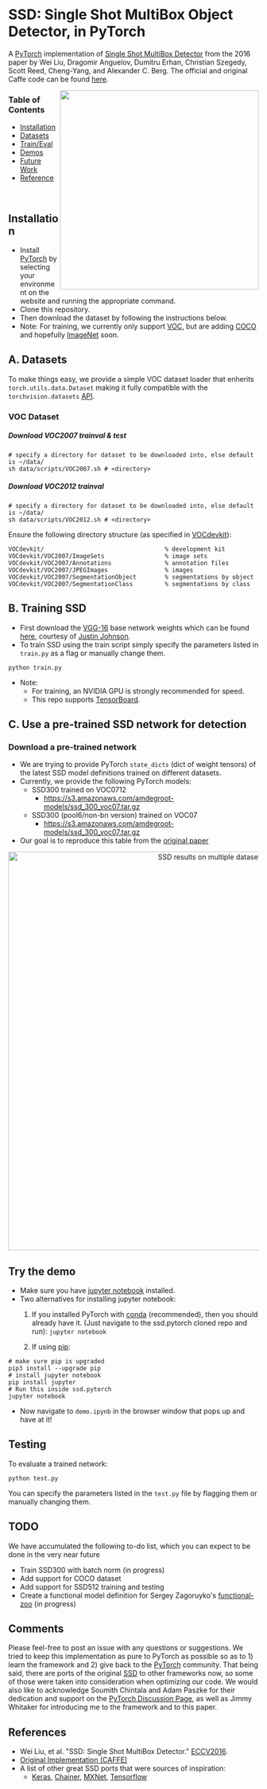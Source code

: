 # SSD: Single Shot MultiBox Object Detector, in PyTorch
A [PyTorch](http://pytorch.org/) implementation of [Single Shot MultiBox Detector](http://arxiv.org/abs/1512.02325) from the 2016 paper by Wei Liu, Dragomir Anguelov, Dumitru Erhan, Christian Szegedy, Scott Reed, Cheng-Yang, and Alexander C. Berg.  The official and original Caffe code can be found [here](https://github.com/weiliu89/caffe/tree/ssd).  


<img align="right" src= "https://github.com/amdegroot/ssd.pytorch/blob/master/doc/ssd.png" height = 400/>

### Table of Contents
- <a href='#installation'>Installation</a>
- <a href='#a-datasets'>Datasets</a>
- <a href='#b-training-ssd'>Train/Eval</a>
- <a href='#c-use-a-pre-trained-ssd-network-for-detection'>Demos</a>
- <a href='#todo'>Future Work</a>
- <a href='#references'>Reference</a>

&nbsp;
&nbsp;
&nbsp;
&nbsp;

## Installation
- Install [PyTorch](http://pytorch.org/) by selecting your environment on the website and running the appropriate command.
- Clone this repository.
- Then download the dataset by following the instructions below.
- Note: For training, we currently only support [VOC](http://host.robots.ox.ac.uk/pascal/VOC/), but are adding [COCO](http://mscoco.org/) and hopefully [ImageNet](http://www.image-net.org/) soon.

## A. Datasets
To make things easy, we provide a simple VOC dataset loader that enherits `torch.utils.data.Dataset` making it fully compatible with the `torchvision.datasets` [API](http://pytorch.org/docs/torchvision/datasets.html).

### VOC Dataset
##### Download VOC2007 trainval & test

```Shell
# specify a directory for dataset to be downloaded into, else default is ~/data/
sh data/scripts/VOC2007.sh # <directory>
```

##### Download VOC2012 trainval

```Shell
# specify a directory for dataset to be downloaded into, else default is ~/data/
sh data/scripts/VOC2012.sh # <directory>
```

 Ensure the following directory structure (as specified in [VOCdevkit](http://host.robots.ox.ac.uk/pascal/VOC/voc2007/devkit_doc_07-Jun-2007.pdf)):

```
VOCdevkit/                                  % development kit
VOCdevkit/VOC2007/ImageSets                 % image sets
VOCdevkit/VOC2007/Annotations               % annotation files
VOCdevkit/VOC2007/JPEGImages                % images
VOCdevkit/VOC2007/SegmentationObject        % segmentations by object
VOCdevkit/VOC2007/SegmentationClass         % segmentations by class
```

## B. Training SSD
- First download the [VGG-16](https://arxiv.org/abs/1409.1556) base network weights which can be found [here](https://s3-us-west-2.amazonaws.com/jcjohns-models/vgg16-00b39a1b.pth), courtesy of [Justin Johnson](https://github.com/jcjohnson/pytorch-vgg).
- To train SSD using the train script simply specify the parameters listed in `train.py` as a flag or manually change them.

```Shell
python train.py
```

- Note:
  * For training, an NVIDIA GPU is strongly recommended for speed.
  * This repo supports [TensorBoard](https://github.com/torrvision/crayon).

## C. Use a pre-trained SSD network for detection

### Download a pre-trained network
- We are trying to provide PyTorch `state_dicts` (dict of weight tensors) of the latest SSD model definitions trained on different datasets.  
- Currently, we provide the following PyTorch models: 
    * SSD300 trained on VOC0712 
      - https://s3.amazonaws.com/amdegroot-models/ssd_300_voc07.tar.gz 
    * SSD300 (pool6/non-bn version) trained on VOC07
      - https://s3.amazonaws.com/amdegroot-models/ssd_300_voc07.tar.gz
- Our goal is to reproduce this table from the [original paper](http://arxiv.org/abs/1512.02325) 
<p align="center">
<img src="http://www.cs.unc.edu/~wliu/papers/ssd_results.png" alt="SSD results on multiple datasets" width="800px"></p>

## Try the demo
- Make sure you have [jupyter notebook](http://jupyter.readthedocs.io/en/latest/install.html) installed.
- Two alternatives for installing jupyter notebook:
    1. If you installed PyTorch with [conda](https://www.continuum.io/downloads) (recommended), then you should already have it.  (Just  navigate to the ssd.pytorch cloned repo and run): 
    `jupyter notebook` 

    2. If using [pip](https://pypi.python.org/pypi/pip):
    
```Shell
# make sure pip is upgraded
pip3 install --upgrade pip
# install jupyter notebook
pip install jupyter
# Run this inside ssd.pytorch
jupyter notebook
```

- Now navigate to `demo.ipynb` in the browser window that pops up and have at it!

## Testing
To evaluate a trained network:
```Shell
python test.py
```
You can specify the parameters listed in the `test.py` file by flagging them or manually changing them.  

## TODO
We have accumulated the following to-do list, which you can expect to be done in the very near future
- Train SSD300 with batch norm (in progress)
- Add support for COCO dataset
- Add support for SSD512 training and testing
- Create a functional model definition for Sergey Zagoruyko's [functional-zoo](https://github.com/szagoruyko/functional-zoo) (in progress)

## Comments
Please feel-free to post an issue with any questions or suggestions.  We tried to keep this implementation as pure to PyTorch as
possible so as to 1) learn the framework and 2) give back to the [PyTorch](http://pytorch.org/) community.  That being said, there are ports of the original [SSD](https://github.com/weiliu89/caffe/tree/ssd) to other frameworks now, so some of those were taken into consideration when optimizing our code.  We would also like to acknowledge Soumith Chintala and Adam Paszke for their dedication and support on the
[PyTorch Discussion Page](https://discuss.pytorch.org/), as well as Jimmy Whitaker for introducing me to the framework and to this paper.


## References
- Wei Liu, et al. "SSD: Single Shot MultiBox Detector." [ECCV2016]((http://arxiv.org/abs/1512.02325)).
- [Original Implementation (CAFFE)](https://github.com/weiliu89/caffe/tree/ssd)
- A list of other great SSD ports that were sources of inspiration: 
  * [Keras](https://github.com/rykov8/ssd_keras), [Chainer](https://github.com/Hakuyume/chainer-ssd), [MXNet](https://github.com/zhreshold/mxnet-ssd), [Tensorflow](https://github.com/balancap/SSD-Tensorflow) 

